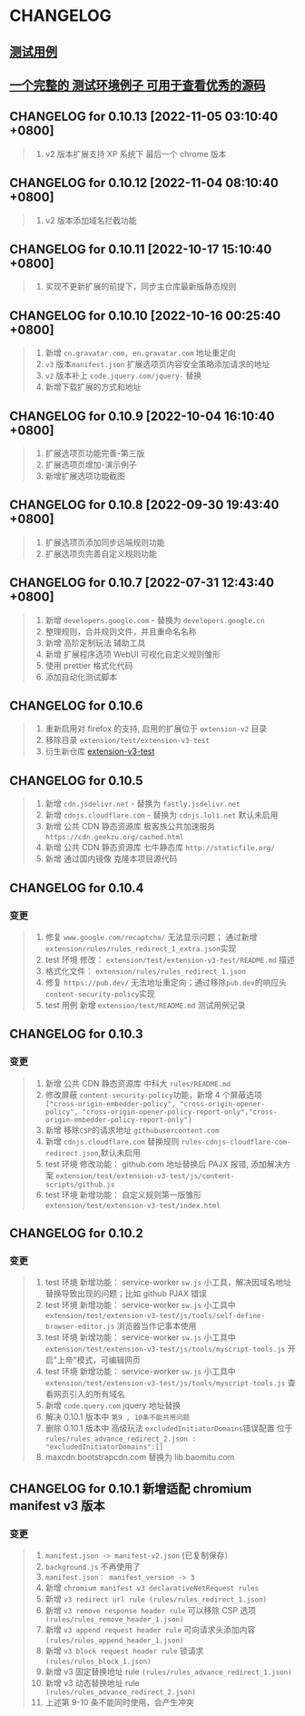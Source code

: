 # CHANGELOG

## [测试用例](/extension/test/README.md)

## [一个完整的 测试环境例子 可用于查看优秀的源码 ](https://github.com/jingjingxyk/extension-v3-test)

## CHANGELOG for 0.10.13 [2022-11-05 03:10:40 +0800]

> 1. v2 版本扩展支持 XP 系统下 最后一个 chrome 版本

## CHANGELOG for 0.10.12 [2022-11-04 08:10:40 +0800]

> 1. v2 版本添加域名拦截功能

## CHANGELOG for 0.10.11 [2022-10-17 15:10:40 +0800]

> 1. 实现不更新扩展的前提下，同步主仓库最新版静态规则

## CHANGELOG for 0.10.10 [2022-10-16 00:25:40 +0800]

> 1. 新增 `cn.gravatar.com, en.gravatar.com` 地址重定向
> 1. `v3` 版本`manifest.json` 扩展选项页内容安全策略添加请求的地址
> 1. `v2` 版本补上 `code.jquery.com/jquery-` 替换
> 1. 新增下载扩展的方式和地址

## CHANGELOG for 0.10.9 [2022-10-04 16:10:40 +0800]

> 1. 扩展选项页功能完善-第三版
> 1. 扩展选项页增加-演示例子
> 1. 新增扩展选项功能截图

## CHANGELOG for 0.10.8 [2022-09-30 19:43:40 +0800]

> 1. 扩展选项页添加同步远端规则功能
> 2. 扩展选项页完善自定义规则功能

## CHANGELOG for 0.10.7 [2022-07-31 12:43:40 +0800]

> 1.  新增 `developers.google.com` - 替换为 `developers.google.cn`
> 2.  整理规则，合并规则文件，并且重命名名称
> 3.  新增 高阶定制玩法 辅助工具
> 4.  新增 扩展程序选项 WebUI 可视化自定义规则雏形
> 5.  使用 prettier 格式化代码
> 6.  添加自动化测试脚本

## CHANGELOG for 0.10.6

> 1. 重新启用对 firefox 的支持, 启用的扩展位于 `extension-v2` 目录
> 2. 移除目录 `extension/test/extension-v3-test`
> 3. 衍生新仓库 [extension-v3-test](https://github.com/jingjingxyk/extension-v3-test)

## CHANGELOG for 0.10.5

> 1.  新增 `cdn.jsdelivr.net` - 替换为 `fastly.jsdelivr.net`
> 2.  新增 `cdnjs.cloudflare.com` - 替换为 `cdnjs.loli.net` 默认未启用
> 3.  新增 公共 CDN 静态资源库 极客族公共加速服务 `https://cdn.geekzu.org/cached.html`
> 4.  新增 公共 CDN 静态资源库 七牛静态库 `http://staticfile.org/`
> 5.  新增 通过国内镜像 克隆本项目源代码

## CHANGELOG for 0.10.4

### 变更

> 1.  修复 `www.google.com/recaptcha/` 无法显示问题； 通过新增 `extension/rules/rules_redirect_1_extra.json`实现
> 2.  test 环境 修改： `extension/test/extension-v3-test/README.md` 描述
> 3.  格式化文件： `extension/rules/rules_redirect_1.json`
> 4.  修复 `https://pub.dev/` 无法地址重定向；通过移除`pub.dev`的响应头`content-security-policy`实现
> 5.  test 用例 新增 `extension/test/README.md` 测试用例记录

## CHANGELOG for 0.10.3

### 变更

> 1.  新增 公共 CDN 静态资源库 中科大 `rules/README.md`
> 2.  修改屏蔽 `content-security-policy`功能，新增 4 个屏蔽选项 ` ["cross-origin-embedder-policy", "cross-origin-opener-policy", "cross-origin-opener-policy-report-only","cross-origin-embedder-policy-report-only"]`
> 3.  新增 移除`CSP`的请求地址 `githubusercontent.com`
> 4.  新增 `cdnjs.cloudflare.com` 替换规则 `rules-cdnjs-cloudflare-com-redirect.json`,默认未启用
> 5.  test 环境 修改功能： github.com 地址替换后 PAJX 报错, 添加解决方案 `extension/test/extension-v3-test/js/content-scripts/github.js`
> 6.  test 环境 新增功能： 自定义规则第一版雏形 `extension/test/extension-v3-test/index.html`

## CHANGELOG for 0.10.2

### 变更

> 1.  test 环境 新增功能： service-worker `sw.js` 小工具，解决因域名地址替换导致出现的问题；比如 github PJAX 错误
> 2.  test 环境 新增功能： service-worker `sw.js` 小工具中 `extension/test/extension-v3-test/js/tools/self-define-browser-editor.js` 浏览器当作记事本使用
> 3.  test 环境 新增功能： service-worker `sw.js` 小工具中 `extension/test/extension-v3-test/js/tools/myscript-tools.js` 开启"上帝"模式，可编辑网页
> 4.  test 环境 新增功能： service-worker `sw.js` 小工具中 `extension/test/extension-v3-test/js/tools/myscript-tools.js` 查看网页引入的所有域名
> 5.  新增 `code.query.com` jquery 地址替换
> 6.  解决 0.10.1 版本中 `第9 , 10条不能共用问题`
> 7.  删除 0.10.1 版本中 高级玩法 `excludedInitiatorDomains`错误配置 位于 `rules/rules_advance_redirect_2.json : "excludedInitiatorDomains":[] `
> 8.  maxcdn.bootstrapcdn.com 替换为 lib.baomitu.com

## CHANGELOG for 0.10.1 新增适配 chromium manifest v3 版本

### 变更

> 1.  `manifest.json -> manifest-v2.json` (已复制保存）
> 2.  `background.js` 不再使用了
> 3.  `manifest.json： manifest_version -> 3`
> 4.  新增 `chromium manifest v3 declarativeNetRequest rules `
> 5.  新增 `v3 redirect url rule (rules/rules_redirect_1.json)`
> 6.  新增 `v3 remove response header rule` 可以移除 CSP 选项 ` (rules/rules_remove_header_1.json)`
> 7.  新增 `v3 append request header rule` 可向请求头添加内容 `(rules/rules_append_header_1.json)`
> 8.  新增 `v3 block request header rule` 锁请求 `(rules/rules_block_1.json)`
> 9.  新增 v3 固定替换地址 rule `(rules/rules_advance_redirect_1.json)`
> 10. 新增 v3 动态替换地址 rule ` (rules/rules_advance_redirect_2.json)`
> 11. 上述第 9-10 条不能同时使用，会产生冲突
